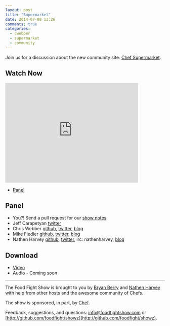 ```yaml
---
layout: post
title: "Supermarket"
date: 2014-07-08 13:26
comments: true
categories: 
  - cwebber
  - supermarket
  - community
---
```


Join us for a discussion about the new community site:  [Chef Supermarket](https://supermarket.getchef.com).

## Watch Now

<iframe width="420" height="315" src="http://www.youtube.com/embed/4qfIJY0DgGo" frameborder="0" allowfullscreen></iframe>

* [Panel](http://foodfightshow.org/2014/07/supermarket.html#panel)

Panel<a name="panel"></a>
-----
* You?!  Send a pull request for our [show notes](https://github.com/foodfight/showz/blob/master/scripts/episode-76-supermarket.md)
* Jeff Carapetyan [twitter](https://twitter.com/DevopsJeff)
* Chris Webber [github](http://github.com/cwebberops), [twitter](http://twitter.com/cwebber), [blog](http://cwebber.net/)
* Mike Fiedler [github](http://github.com/miketheman), [twitter](http://twitter.com/mikefiedler), [blog](http://www.miketheman.net)
* Nathen Harvey [github](http://github.com/nathenharvey), [twitter](http://twitter.com/nathenharvey), irc: nathenharvey, [blog](http://nathenharvey.com)


Download
--------
* [Video](http://youtu.be/4qfIJY0DgGo)
* Audio - Coming soon

<hr />

The Food Fight Show is brought to you by [Bryan Berry](https://twitter.com/bryanwb) and [Nathen Harvey](https://twitter.com/nathenharvey) with help from other hosts and the awesome community of Chefs.

The show is sponsored, in part, by [Chef](http://www.getchef.com).

Feedback, suggestions, and questions:  [info@foodfightshow.com](mailto:info@foodfightshow.com) or  [http://github.com/foodfight/showz](http://github.com/foodfight/showz).
